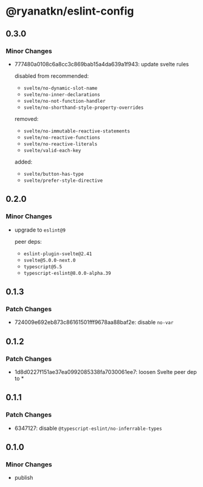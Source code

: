 # @ryanatkn/eslint-config

## 0.3.0

### Minor Changes

- 777480a0108c6a8cc3c869bab15a4da639a1f943: update svelte rules

  disabled from recommended:

  - `svelte/no-dynamic-slot-name`
  - `svelte/no-inner-declarations`
  - `svelte/no-not-function-handler`
  - `svelte/no-shorthand-style-property-overrides`

  removed:

  - `svelte/no-immutable-reactive-statements`
  - `svelte/no-reactive-functions`
  - `svelte/no-reactive-literals`
  - `svelte/valid-each-key`

  added:

  - `svelte/button-has-type`
  - `svelte/prefer-style-directive`

## 0.2.0

### Minor Changes

- upgrade to `eslint@9`

  peer deps:

  - `eslint-plugin-svelte@2.41`
  - `svelte@5.0.0-next.0`
  - `typescript@5.5`
  - `typescript-eslint@8.0.0-alpha.39`

## 0.1.3

### Patch Changes

- 724009e692eb873c86161501fff9678aa88baf2e: disable `no-var`

## 0.1.2

### Patch Changes

- 1d8d0227f151ae37ea0992085338fa7030061ee7: loosen Svelte peer dep to \*

## 0.1.1

### Patch Changes

- 6347127: disable `@typescript-eslint/no-inferrable-types`

## 0.1.0

### Minor Changes

- publish

